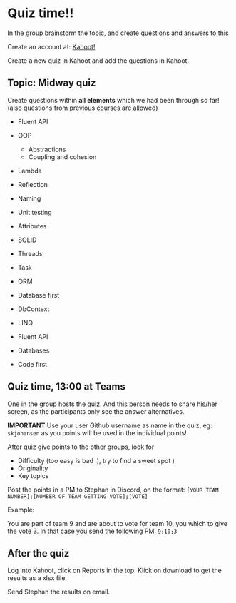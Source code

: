 # Quiz time!!

In the group brainstorm the topic, and create questions and answers to this

Create an account at: [Kahoot!](https://kahoot.com)

Create a new quiz in Kahoot and add the questions in Kahoot.

## Topic: Midway quiz

Create questions within **all elements** which we had been through so far! (also questions from previous courses are allowed)

- Fluent API

- OOP

  - Abstractions
  - Coupling and cohesion

- Lambda

- Reflection

- Naming

- Unit testing

- Attributes

- SOLID

- Threads

- Task

- ORM

- Database first

- DbContext

- LINQ

- Fluent API

- Databases

- Code first


## Quiz time, 13:00 at Teams

One in the group hosts the quiz. And this person needs to share his/her screen, as the participants only see the answer alternatives.

**IMPORTANT** Use your user Github username as name in the quiz, eg: `skjohansen` as you points will be used in the individual points!

After quiz give points to the other groups, look for

- Difficulty (too easy is bad :), try to find a sweet spot )
- Originality
- Key topics

Post the points in a PM to Stephan in Discord, on the format: ```[YOUR TEAM NUMBER];[NUMBER OF TEAM GETTING VOTE];[VOTE]```

Example:

You are part of team 9 and are about to vote for team 10, you which to give the vote 3. In that case you send the following PM: ```9;10;3```

## After the quiz

Log into Kahoot, click on Reports in the top. Klick on download to get the results as a xlsx file.

Send Stephan the results on email.